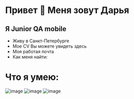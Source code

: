 # Привет 👋 Меня зовут Дарья
 ## Я Junior QA mobile
 - Живу в Санкт-Петербурге
 - Мое CV Вы можете увидеть здесь
 - Моя работая почта
 - Как меня найти:

# Что я умею:
![image](https://user-images.githubusercontent.com/125746277/220277201-b7ae7217-4401-46ca-9a2d-18afa0bcab06.png) ![image](https://user-images.githubusercontent.com/125746277/220277546-d0e87f67-1fe3-492d-901e-6ba9ac714b39.png) ![image](https://user-images.githubusercontent.com/125746277/220277766-5638273e-12f0-4724-bc57-6a8739850a4a.png)



